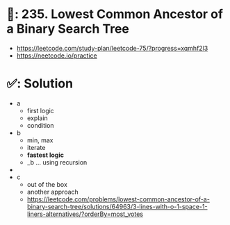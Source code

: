 # 📄: 235. Lowest Common Ancestor of a Binary Search Tree

- https://leetcode.com/study-plan/leetcode-75/?progress=xqmhf2l3
- https://neetcode.io/practice

# ✅: Solution

- a
  - first logic
  - explain
  - condition
- b
  - min, max
  - iterate
  - **fastest logic**
  - _b ... using recursion
-
- c
  - out of the box
  - another approach
  - https://leetcode.com/problems/lowest-common-ancestor-of-a-binary-search-tree/solutions/64963/3-lines-with-o-1-space-1-liners-alternatives/?orderBy=most_votes
